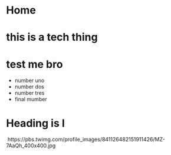 # Home
# this is a tech thing
# test me bro
<ul>
	<li> number uno </li>
	<li> number dos </li>
	<li> number tres </li>
	<li> final mumber </li>
</ul>
<h1> Heading is I </h1>
<img> https://pbs.twimg.com/profile_images/841126482151911426/MZ-7AaQh_400x400.jpg </img>

